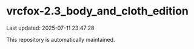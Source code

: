 # vrcfox-2.3_body_and_cloth_edition

Last updated: 2025-07-11 23:47:28

This repository is automatically maintained.
